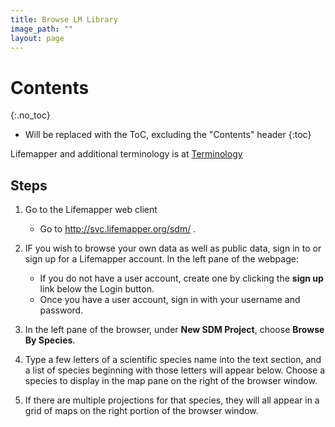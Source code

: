 ```yaml
---
title: Browse LM Library
image_path: ""
layout: page
---
```


# Contents
{:.no_toc}

* Will be replaced with the ToC, excluding the "Contents" header
{:toc}

Lifemapper and additional terminology is at [Terminology](/terms)

## Steps

1. Go to the Lifemapper web client
    * Go to http://svc.lifemapper.org/sdm/ .  
      
1. IF you wish to browse your own data as well as public data, sign in to 
   or sign up for a Lifemapper account.  In the left pane of the webpage:
   
    * If you do not have a user account, create one by clicking the **sign up** 
      link below the Login button.
    * Once you have a user account, sign in with your username and password.
       
1. In the left pane of the browser, under **New SDM Project**, choose 
    **Browse By Species**.  
    
1. Type a few letters of a scientific species name into the text section, and a 
   list of species beginning with those letters will appear below.  Choose a 
   species to display in the map pane on the right of the browser window.
    
1. If there are multiple projections for that species, they will all appear in 
   a grid of maps on the right portion of the browser window.
     
